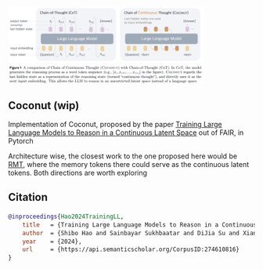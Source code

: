 <img src="./coconut.png" width="400px"></img>

## Coconut (wip)

Implementation of Coconut, proposed by the paper <a href="https://arxiv.org/abs/2412.06769">Training Large Language Models to Reason in a Continuous Latent Space</a> out of FAIR, in Pytorch

Architecture wise, the closest work to the one proposed here would be <a href="https://github.com/lucidrains/recurrent-memory-transformer-pytorch">RMT</a>, where the memory tokens there could serve as the continuous latent tokens. Both directions are worth exploring

## Citation

```bibtex
@inproceedings{Hao2024TrainingLL,
    title   = {Training Large Language Models to Reason in a Continuous Latent Space},
    author  = {Shibo Hao and Sainbayar Sukhbaatar and DiJia Su and Xian Li and Zhiting Hu and Jason Weston and Yuandong Tian},
    year    = {2024},
    url     = {https://api.semanticscholar.org/CorpusID:274610816}
}
```
